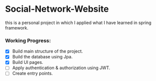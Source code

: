 # Social-Network-Website
this is a personal project in which I applied what I have learned in spring framework.

### Working Progress:
- [x] Build main structure of the project.
- [x] Build the database using Jpa.
- [x] Build UI pages.
- [ ] Apply authentication & authorization using JWT.
- [ ] Create entry points.
